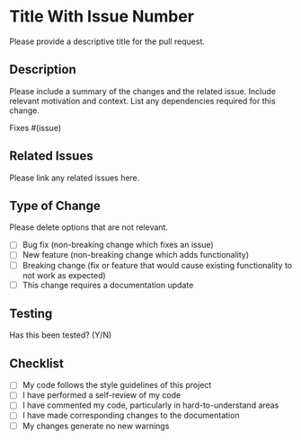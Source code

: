 # Title With Issue Number

Please provide a descriptive title for the pull request.

## Description

Please include a summary of the changes and the related issue. Include relevant motivation and context. List any dependencies required for this change.

Fixes #(issue)

## Related Issues

Please link any related issues here.

## Type of Change

Please delete options that are not relevant.

- [ ] Bug fix (non-breaking change which fixes an issue)
- [ ] New feature (non-breaking change which adds functionality)
- [ ] Breaking change (fix or feature that would cause existing functionality to not work as expected)
- [ ] This change requires a documentation update

## Testing

Has this been tested? (Y/N)

## Checklist

- [ ] My code follows the style guidelines of this project
- [ ] I have performed a self-review of my code
- [ ] I have commented my code, particularly in hard-to-understand areas
- [ ] I have made corresponding changes to the documentation
- [ ] My changes generate no new warnings